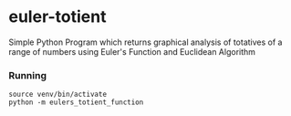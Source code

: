 # euler-totient
Simple Python Program which returns graphical analysis of totatives of a range of numbers using Euler's Function and Euclidean Algorithm

### Running

```
source venv/bin/activate
python -m eulers_totient_function
```
